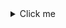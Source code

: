 <details>
  <summary>Click me</summary>
  
  ### Heading
  1. Foo
  2. Bar
     * Baz
     * Quxdsdfsdfsdf

  ### Some Code
  ```js
  function logSomething(something) {
    console.log('Something', something);
  }
  ```

a test 
</details>
